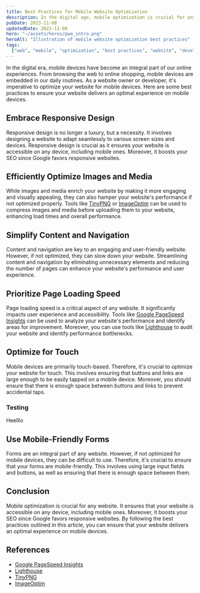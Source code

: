 ```yaml
---
title: Best Practices for Mobile Website Optimization
description: In the digital age, mobile optimization is crucial for any website. This article provides best practices to ensure your website delivers an optimal experience on mobile devices.
pubDate: 2023-11-08
updatedDate: 2023-11-08
hero: "~/assets/heros/pwa_intro.png"
heroAlt: "Illustration of mobile website optimization best practices"
tags:
  ["web", "mobile", "optimization", "best practices", "website", "development"]
---
```


In the digital era, mobile devices have become an integral part of our online experiences. From browsing the web to online shopping, mobile devices are embedded in our daily routines. As a website owner or developer, it's imperative to optimize your website for mobile devices. Here are some best practices to ensure your website delivers an optimal experience on mobile devices.

## Embrace Responsive Design

Responsive design is no longer a luxury, but a necessity. It involves designing a website to adapt seamlessly to various screen sizes and devices. Responsive design is crucial as it ensures your website is accessible on any device, including mobile ones. Moreover, it boosts your SEO since Google favors responsive websites.

## Efficiently Optimize Images and Media

While images and media enrich your website by making it more engaging and visually appealing, they can also hamper your website's performance if not optimized properly. Tools like [TinyPNG](https://tinypng.com/) or [ImageOptim](https://imageoptim.com/) can be used to compress images and media before uploading them to your website, enhancing load times and overall performance.

## Simplify Content and Navigation

Content and navigation are key to an engaging and user-friendly website. However, if not optimized, they can slow down your website. Streamlining content and navigation by eliminating unnecessary elements and reducing the number of pages can enhance your website's performance and user experience.

## Prioritize Page Loading Speed

Page loading speed is a critical aspect of any website. It significantly impacts user experience and accessibility. Tools like [Google PageSpeed Insights](https://developers.google.com/speed/pagespeed/insights/) can be used to analyze your website's performance and identify areas for improvement. Moreover, you can use tools like [Lighthouse](https://developers.google.com/web/tools/lighthouse) to audit your website and identify performance bottlenecks.

## Optimize for Touch

Mobile devices are primarily touch-based. Therefore, it's crucial to optimize your website for touch. This involves ensuring that buttons and links are large enough to be easily tapped on a mobile device. Moreover, you should ensure that there is enough space between buttons and links to prevent accidental taps.

### Testing

Heelllo

## Use Mobile-Friendly Forms

Forms are an integral part of any website. However, if not optimized for mobile devices, they can be difficult to use. Therefore, it's crucial to ensure that your forms are mobile-friendly. This involves using large input fields and buttons, as well as ensuring that there is enough space between them.

## Conclusion

Mobile optimization is crucial for any website. It ensures that your website is accessible on any device, including mobile ones. Moreover, it boosts your SEO since Google favors responsive websites. By following the best practices outlined in this article, you can ensure that your website delivers an optimal experience on mobile devices.

## References

- [Google PageSpeed Insights](https://developers.google.com/speed/pagespeed/insights/)
- [Lighthouse](https://developers.google.com/web/tools/lighthouse)
- [TinyPNG](https://tinypng.com/)
- [ImageOptim](https://imageoptim.com/)
